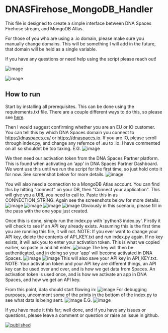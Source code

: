 # DNASFirehose_MongoDB_Handler

This file is designed to create a simple interface between DNA Spaces Firehose stream, and MongoDB Atlas.

For those of you who are using a .io domain, please make sure you manually change domains.
This will be something I will add in the future, that domain will be held as a single variable.

If you have any questions or need help using the script please reach out!

![image](https://user-images.githubusercontent.com/14348411/128566457-8de0e8c7-dc33-4931-929b-553d124cd27b.png)

![image](https://user-images.githubusercontent.com/14348411/128566477-3a23252f-96b4-46f2-8535-554a6d32d946.png)

## How to run

Start by installing all prerequisites.
This can be done using the requirements.txt file.
There are a couple different ways to do this, so please see [here](https://pip.pypa.io/en/stable/cli/pip_install/#example-requirements-file).

Then I would suggest confirming whether you are an EU or IO customer.
You can tell this by which DNA Spaces domain you connect to https://dnaspaces.eu/ or https://dnaspaces.io.
If you are IO, please scroll through index.py, and change any refernce of .eu to .io.
I have commented on all so shouldnt be too taxing.
E.G. ![image](https://user-images.githubusercontent.com/14348411/129179422-55efbad3-7886-4247-9f53-51945c136746.png)

We then need our activation token from the DNA Spaces Partner platform.
This is found when activating an 'app' in DNA Spaces Partner Dashboard.
We wont use this until we run the script for the first time, so just hold onto it for now.
See screenshot below for more details.
![image](https://user-images.githubusercontent.com/14348411/129176777-877b3b65-f346-49fe-b251-0e81a84eeeac.png)

You will also need a connection to a MongoDB Atlas account.
You can find this by hitting "connect" on your DB, then "Connect your application".
This will give you a URL you need to call to.
Paste this in as CONNECTION_STRING.
Again see the screenshots below for more details.
![image](https://user-images.githubusercontent.com/14348411/129177683-88f8127f-2e95-45a8-a335-3376877904f0.png)
![image](https://user-images.githubusercontent.com/14348411/129177768-5324082b-8c69-4e01-8d31-44b03f37e7b6.png)
![image](https://user-images.githubusercontent.com/14348411/129177803-091daf24-cab5-45ad-bf85-44ca3f4f349d.png)
![image](https://user-images.githubusercontent.com/14348411/129177875-c04f3355-7791-48ac-9d4d-1b1e0394679d.png)
Obviously in this scenario, please fill in the pass with the one yopu just created.

Once this is done, simply run the index.py with 'python3 index.py'.
Firstly it will check to see if an API key already exists.
Assuming this is the first time you are running this file, it will not.
NOTE: If you ever want to change your API key, delete the contents of API_KEY.txt and run index.py again.
If no key exists, it will ask you to enter your activation token.
This is what we copied earlier, so paste in and hit enter.
![image](https://user-images.githubusercontent.com/14348411/129178395-3acae65f-e5e4-4052-b4d6-e8e98f15f47d.png)
The key will then be authenticated, and in doing so your 'app' will become activated in DNA Spaces.
![image](https://user-images.githubusercontent.com/14348411/129178609-4fe8a08a-f7a8-44aa-8174-8764b8ff08c6.png)
![image](https://user-images.githubusercontent.com/14348411/129178685-c65e8630-1b56-431c-991c-192b9d63940b.png)
This will also save your API key in API_KEY.txt.
NOTE: Your activation token and your API key are different things, an API key can be used over and over, and is how we get data from Spaces. An activation token is used once, and is how we activate an app in DNA Spaces, and how we get an API key.

From this point, data should start flowing in:
![image](https://user-images.githubusercontent.com/14348411/129179020-0a4493fa-788a-4e27-92c3-c7f079ba4041.png)
For debugging purposes, uncomment some of the prints in the bottom of the index.py to see what data is being sent.
![image](https://user-images.githubusercontent.com/14348411/129179090-6c6ec875-8d5e-4027-93de-370581443dc9.png)
E.G. ![image](https://user-images.githubusercontent.com/14348411/129179557-faa534eb-53f2-4c06-8997-cd9b4fb37b59.png)

If you have made it this far; well done, and if you have any issues or questions, please leave a comment or question or raise an issue in github.

[![published](https://static.production.devnetcloud.com/codeexchange/assets/images/devnet-published.svg)](https://developer.cisco.com/codeexchange/github/repo/SimonLight001/DNASFirehose_MongoDB_Handler)

